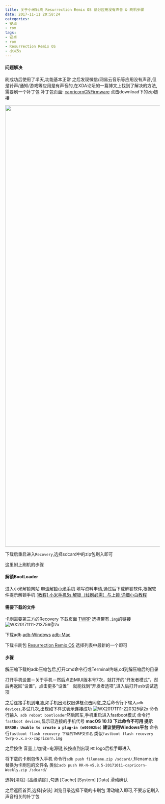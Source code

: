 ```yaml
---
title: 关于小米5s刷 Resurrection Remix OS 部分应用没有声音 & 刷机步骤
date: 2017-11-11 20:58:24
categories:
- 安卓
- rom
tags:
- 安卓
- rom
- Resurrection Remix OS
- 小米5s
---
```


#### 问题解决
刷成功后使用了半天,功能基本正常
之后发现微信/网易云音乐等应用没有声音,但是铃声/通知/游戏等应用是有声音的,在XDA论坛的一篇博文上找到了解决的方法,需要刷一个补丁包
补丁包页面:
[capricornCNFirmware](https://github.com/fjtrujy/capricornCNFirmware/releases)
点击download下的zip链接

<!-- more -->

<img src="http://oph0392na.bkt.clouddn.com/2017-11-11-WX20171111-211736@2x.png" height="1430" width="784">


下载后重启进入`Recovery`,选择sdcard中的zip包刷入即可

这里附上刷机的步骤

#### 解锁BootLoader
进入小米解锁网站 [申请解锁小米手机](http://unlock.update.miui.com)
填写资料申请,通过后下载解锁软件,根据软件提示解锁手机
[[教程] 小米手机5s 解锁（线刷必需）与上锁 详细小白教程](http://www.miui.com/thread-6055459-1-1.html)

#### 需要下载的文件
卡刷需要第三方的Recovery
下载页面 [TWRP](https://dl.twrp.me/capricorn)
选择带有`.img`的链接
![WX20171111-213756@2x](http://oph0392na.bkt.clouddn.com/2017-11-11-WX20171111-213756@2x.png)

下载adb
[adb-Windows](https://dl.google.com/android/repository/platform-tools-latest-windows.zip)
[adb-Mac](https://dl.google.com/android/repository/platform-tools-latest-darwin.zip)

下载卡刷包
[Resurrection Remix OS](https://sourceforge.net/projects/resurrectionremix/files/capricorn/Nougat/)
选择列表中最新的一个即可

#### 步骤

解压缩下载的adb压缩包后,打开cmd命令行或Terminal终端,cd到解压缩后的目录

打开手机设置－关于手机－然后点击MIUI版本号7次，就打开的“开发者模式”，然后再返回“设置”，点击更多“设置”　就能找到“开发者选项”,进入后打开usb调试选项

之后连接手机到电脑,如手机出现权限弹框点击同意,之后命令行下输入`adb devices`,多试几次,出现如下样式表示连接成功
![WX20171111-220325@2x](http://oph0392na.bkt.clouddn.com/2017-11-11-WX20171111-220325@2x.png)
命令行输入` adb reboot bootloader`然后回车,手机重启进入fastboot模式
命令行`fastboot devices`,显示已连接的手机代号
**macOS 10.13 下此命令不可用 提示`ERROR: Unable to create a plug-in (e00002be)` 建议使用Windows平台**
命令行`fastboot flash recovery 下载的TWRP文件名`
类似`fastboot flash recovery twrp-x.x.x-x-capricorn.img`

之后按住 音量上/加键+电源键,长按直到出现 `MI` logo后松手即进入

将下载的卡刷包传入手机
命令行`adb push filename.zip /sdcard/`,filename.zip替换为卡刷包的文件名
类似:`adb push RR-N-v5.8.5-20171011-capricorn-Weekly.zip /sdcard/`

选择[清除]-[高级清除] ,勾选 [Cache] [System] [Data] 滑动确认

之后返回首页,选择[安装] 浏览目录选择下载的卡刷包 滑动输入即可,不要忘记刷入声音相关的补丁包






